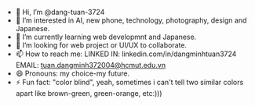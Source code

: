 - 👋 Hi, I’m @dang-tuan-3724
- 👀 I’m interested in AI, new phone, technology, photography, design and Japanese.
- 🌱 I’m currently learning web developmnt and Japanese.
- 💞️ I’m looking for web project or UI/UX to collaborate.
- 📫 How to reach me:
            LINKED IN: linkedin.com/in/dangminhtuan3724
            EMAIL: tuan.dangminh372004@hcmut.edu.vn
- 😄 Pronouns: my choice-my future.
- ⚡ Fun fact: "color blind", yeah, sometimes i can't tell two similar colors apart like brown-green, green-orange, etc:)))

<!---
dang-tuan-3724/dang-tuan-3724 is a ✨ special ✨ repository because its `README.md` (this file) appears on your GitHub profile.
You can click the Preview link to take a look at your changes.
--->
